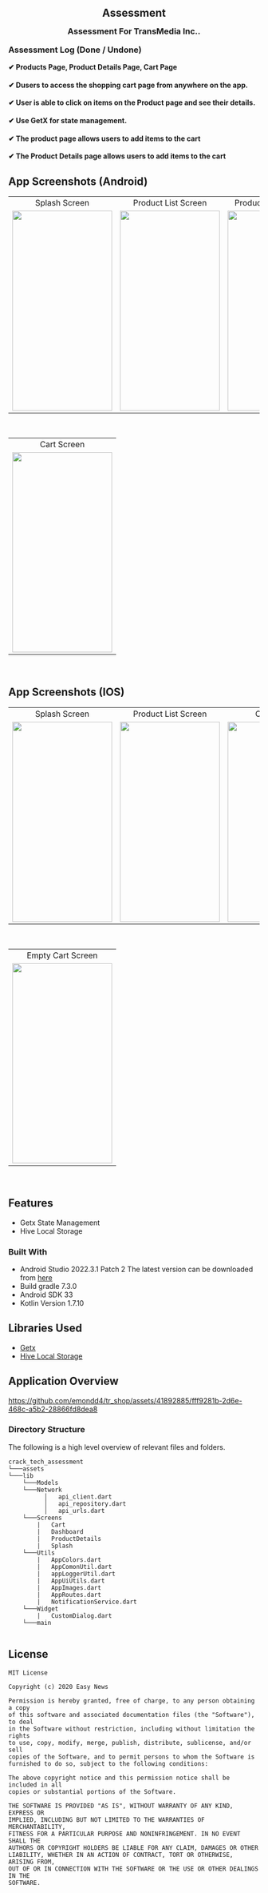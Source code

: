 <h2 style="margin-bottom: 0;" align="center">Assessment</h2>

<p align="center">
<h3 style="margin-top: 0;" align="center">Assessment For TransMedia Inc..</h3>
</p>

<p align="start">
<h3 style="margin-top: 0;" align="start">Assessment Log (Done / Undone)</h3>
<h4 style="margin-top: 0;" align="start">✔ Products Page, Product Details Page, Cart Page</h4>  
<h4 style="margin-top: 0;" align="start">✔ Dusers to access the shopping cart page from anywhere on
the app.</h4>
<h4 style="margin-top: 0;" align="start">✔ User is able to click on items on the Product page and see their details.</h4> 
<h4 style="margin-top: 0;" align="start">✔ Use GetX for state management.</h4> 
<h4 style="margin-top: 0;" align="start">✔ The product page allows users to add items to the cart</h4>
<h4 style="margin-top: 0;" align="start">✔ The Product Details page allows users to add items to the cart</h4> 
</p>
	
## App Screenshots (Android)
<table>
  <tr>
     <td align="center">Splash Screen</td>
     <td align="center">Product List Screen</td>
     <td align="center">Product Details Screen</td>
  </tr>
  <tr>
    <td valign="top"><img src="https://github.com/emondd4/tr_shop/blob/main/resources/WhatsApp%20Image%202024-02-19%20at%209.36.42%20PM%20(1).jpeg" height="400" width="200"></td>
    <td valign="top"><img src="https://github.com/emondd4/tr_shop/blob/main/resources/WhatsApp%20Image%202024-02-19%20at%209.36.42%20PM.jpeg" height="400" width="200"></td>
    <td valign="top"><img src="https://github.com/emondd4/tr_shop/blob/main/resources/WhatsApp%20Image%202024-02-19%20at%209.36.40%20PM.jpeg" height="400" width="200"></td>
  </tr>
 </table>
 <br>
<table>
  <tr>
     <td align="center">Cart Screen</td>
  </tr>
  <tr>
    <td valign="top"><img src="https://github.com/emondd4/tr_shop/blob/main/resources/WhatsApp%20Image%202024-02-19%20at%209.36.39%20PM.jpeg" height="400" width="200"></td>
  </tr>
 </table>
 <br>

 ## App Screenshots (IOS)
<table>
  <tr>
     <td align="center">Splash Screen</td>
     <td align="center">Product List Screen</td>
     <td align="center">Cart Screen</td>
  </tr>
  <tr>
    <td valign="top"><img src="https://github.com/emondd4/tr_shop/blob/main/resources/WhatsApp%20Image%202024-02-19%20at%209.37.08%20PM.jpeg" height="400" width="200"></td>
    <td valign="top"><img src="https://github.com/emondd4/tr_shop/blob/main/resources/WhatsApp%20Image%202024-02-19%20at%209.37.10%20PM.jpeg" height="400" width="200"></td>
    <td valign="top"><img src="https://github.com/emondd4/tr_shop/blob/main/resources/WhatsApp%20Image%202024-02-19%20at%209.37.11%20PM.jpeg" height="400" width="200"></td>
  </tr>
 </table>
 <br>
<table>
  <tr>
     <td align="center">Empty Cart Screen</td>
  </tr>
  <tr>
    <td valign="top"><img src="https://github.com/emondd4/tr_shop/blob/main/resources/WhatsApp%20Image%202024-02-19%20at%209.37.10%20PM%20(1).jpeg" height="400" width="200"></td>
  </tr>
 </table>
 <br>

## Features

* Getx State Management
* Hive Local Storage

### Built With

* Android Studio 2022.3.1 Patch 2 The latest version can be downloaded from [here](https://developer.android.com/studio/)
* Build gradle 7.3.0
* Android SDK 33
* Kotlin Version 1.7.10

## Libraries Used
* [Getx](https://pub.dev/packages/get)
* [Hive Local Storage](https://pub.dev/packages/hive)

## Application Overview



https://github.com/emondd4/tr_shop/assets/41892885/fff9281b-2d6e-468c-a5b2-28866fd8dea8





### Directory Structure

The following is a high level overview of relevant files and folders.

```
crack_tech_assessment
└───assets
└───lib
    └───Models
    └───Network
          │   api_client.dart
          │   api_repository.dart
          │   api_urls.dart
    └───Screens
        |   Cart
        |   Dashboard
        |   ProductDetails
        |   Splash
    └───Utils
        |   AppColors.dart
        |   AppComonUtil.dart
        |   appLoggerUtil.dart
        |   AppUiUtils.dart
        |   AppImages.dart
        |   AppRoutes.dart
        |   NotificationService.dart
    └───Widget
        |   CustomDialog.dart
    └───main
                            
```

## License
```
MIT License

Copyright (c) 2020 Easy News

Permission is hereby granted, free of charge, to any person obtaining a copy
of this software and associated documentation files (the "Software"), to deal
in the Software without restriction, including without limitation the rights
to use, copy, modify, merge, publish, distribute, sublicense, and/or sell
copies of the Software, and to permit persons to whom the Software is
furnished to do so, subject to the following conditions:

The above copyright notice and this permission notice shall be included in all
copies or substantial portions of the Software.

THE SOFTWARE IS PROVIDED "AS IS", WITHOUT WARRANTY OF ANY KIND, EXPRESS OR
IMPLIED, INCLUDING BUT NOT LIMITED TO THE WARRANTIES OF MERCHANTABILITY,
FITNESS FOR A PARTICULAR PURPOSE AND NONINFRINGEMENT. IN NO EVENT SHALL THE
AUTHORS OR COPYRIGHT HOLDERS BE LIABLE FOR ANY CLAIM, DAMAGES OR OTHER
LIABILITY, WHETHER IN AN ACTION OF CONTRACT, TORT OR OTHERWISE, ARISING FROM,
OUT OF OR IN CONNECTION WITH THE SOFTWARE OR THE USE OR OTHER DEALINGS IN THE
SOFTWARE.
```


